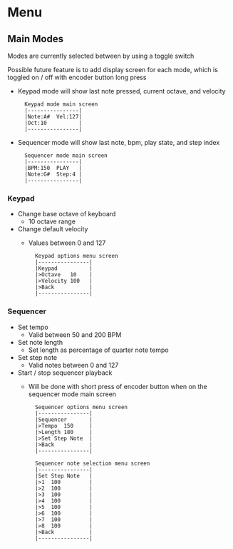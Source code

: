 # Menu 
## Main Modes
Modes are currently selected between by using a toggle switch

Possible future feature is to add display screen for each mode, which is toggled on / off with encoder button long press
* Keypad mode will show last note pressed, current octave, and velocity

		Keypad mode main screen
		|----------------|
		|Note:A#  Vel:127|
		|Oct:10          |
		|----------------|
* Sequencer mode will show last note, bpm, play state, and step index

		Sequencer mode main screen
		|----------------|
		|BPM:150  PLAY   |
		|Note:G#  Step:4 |
		|----------------|

### Keypad
* Change base octave of keyboard
	*  10 octave range
* Change default velocity
	* Values between 0 and 127

			Keypad options menu screen
			|----------------|
			|Keypad          |
			|>Octave   10    |
			|>Velocity 100   |
			|>Back           |
			|----------------|

### Sequencer
* Set tempo
	* Valid between 50 and 200 BPM
* Set note length
	* Set length as percentage of quarter note tempo
* Set step note 
	*  Valid notes between 0 and 127
* Start / stop sequencer playback
	* Will be done with short press of encoder button when on the sequencer mode main screen

			Sequencer options menu screen
			|----------------|
			|Sequencer       |
			|>Tempo  150     |
			|>Length 180     |
			|>Set Step Note  |
			|>Back           |
			|----------------|

			Sequencer note selection menu screen
			|----------------|
			|Set Step Note   |
			|>1  100         |
			|>2  100         |
			|>3  100         |
			|>4  100         |
			|>5  100         |
			|>6  100         |
			|>7  100         |
			|>8  100         |
			|>Back           |
			|----------------|
